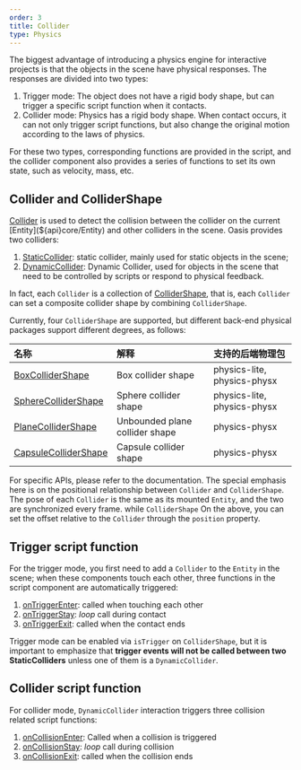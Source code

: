 ```yaml
---
order: 3 
title: Collider 
type: Physics
---
```


The biggest advantage of introducing a physics engine for interactive projects is that the objects in the scene have
physical responses. The responses are divided into two types:

1. Trigger mode: The object does not have a rigid body shape, but can trigger a specific script function when it
   contacts.
2. Collider mode: Physics has a rigid body shape. When contact occurs, it can not only trigger script functions, but
   also change the original motion according to the laws of physics.

For these two types, corresponding functions are provided in the script, and the collider component also provides a
series of functions to set its own state, such as velocity, mass, etc.

## Collider and ColliderShape

[Collider](${api}core/Collider) is used to detect the collision between the collider on the
current [Entity](${api}core/Entity) and other colliders in the scene. Oasis provides two colliders:

1. [StaticCollider](${api}core/StaticCollider): static collider, mainly used for static objects in the scene;
2. [DynamicCollider](${api}core/DynamicCollider): Dynamic Collider, used for objects in the scene that need to be
   controlled by scripts or respond to physical feedback.

In fact, each `Collider` is a collection of [ColliderShape](${api}core/ColliderShape), that is, each `Collider` can set
a composite collider shape by combining `ColliderShape`.

Currently, four `ColliderShape` are supported, but different back-end physical packages support different degrees, as
follows:

| 名称 | 解释                             | 支持的后端物理包                    |
| :--- |:-------------------------------|:----------------------------|
| [BoxColliderShape](${api}core/BoxColliderShape) | Box collider shape             | physics-lite, physics-physx |
| [SphereColliderShape](${api}core/SphereColliderShape) | Sphere collider shape          | physics-lite, physics-physx |
| [PlaneColliderShape](${api}core/PlaneColliderShape) | Unbounded plane collider shape | physics-physx |
| [CapsuleColliderShape](${api}core/CapsuleColliderShape) | Capsule collider shape         | physics-physx |

For specific APIs, please refer to the documentation. The special emphasis here is on the positional relationship
between `Collider` and `ColliderShape`. The pose of each `Collider` is the same as its mounted `Entity`, and the two are
synchronized every frame. while `ColliderShape`
On the above, you can set the offset relative to the `Collider` through the `position` property.

## Trigger script function

For the trigger mode, you first need to add a `Collider` to the `Entity` in the scene; when these components touch each
other, three functions in the script component are automatically triggered:

1. [onTriggerEnter](${docs}script-cn#ontriggerenter): called when touching each other
2. [onTriggerStay](${docs}script-cn#ontriggerstay): *loop* call during contact
3. [onTriggerExit](${docs}script-cn#ontriggerexit): called when the contact ends

Trigger mode can be enabled via `isTrigger` on `ColliderShape`, but it is important to emphasize that **trigger events
will not be called between two StaticColliders** unless one of them is a `DynamicCollider`.

## Collider script function

For collider mode, `DynamicCollider` interaction triggers three collision related script functions:

1. [onCollisionEnter](${docs}script-cn#oncollisionenter): Called when a collision is triggered
2. [onCollisionStay](${docs}script-cn#oncollisionstay): *loop* call during collision
3. [onCollisionExit](${docs}script-cn#oncollisionexit): called when the collision ends
